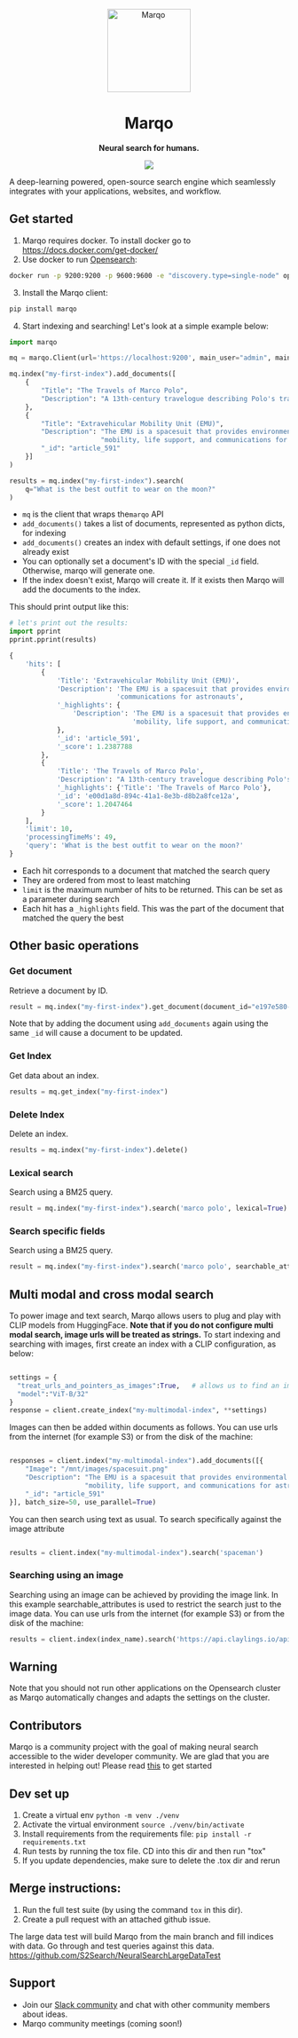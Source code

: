 <p align="center">
  <img src="assets/logo.svg" alt="Marqo" width="150" height="150" />
</p>

<h1 align="center">Marqo</h1>

<p align="center">
  <b>Neural search for humans.</b>
</p>

<p align="center">
  <a align="center" href="https://join.slack.com/t/marqo-community/shared_invite/zt-1d737l76e-u~b3Rvey2IN2nGM4wyr44w"><img src="https://img.shields.io/badge/Slack-blueviolet?logo=slack&amp;logoColor=white&style=flat-square"></a>
</p>

A deep-learning powered, open-source search engine which seamlessly integrates with your applications, websites, and workflow. 

<!-- end marqo-description -->

## Get started

1. Marqo requires docker. To install docker go to https://docs.docker.com/get-docker/
2. Use docker to run [Opensearch](https://opensearch.org/):
```bash
docker run -p 9200:9200 -p 9600:9600 -e "discovery.type=single-node" opensearchproject/opensearch:2.1.0
```
3. Install the Marqo client:
```bash
pip install marqo
```
4. Start indexing and searching! Let's look at a simple example below:

```python
import marqo

mq = marqo.Client(url='https://localhost:9200', main_user="admin", main_password="admin")

mq.index("my-first-index").add_documents([
    {
        "Title": "The Travels of Marco Polo",
        "Description": "A 13th-century travelogue describing Polo's travels"
    }, 
    {
        "Title": "Extravehicular Mobility Unit (EMU)",
        "Description": "The EMU is a spacesuit that provides environmental protection, "
                       "mobility, life support, and communications for astronauts",
        "_id": "article_591"
    }]
)

results = mq.index("my-first-index").search(
    q="What is the best outfit to wear on the moon?"
)

```

- `mq` is the client that wraps the`marqo` API
- `add_documents()` takes a list of documents, represented as python dicts, for indexing
- `add_documents()` creates an index with default settings, if one does not already exist
- You can optionally set a document's ID with the special `_id` field. Otherwise, marqo will generate one.
- If the index doesn't exist, Marqo will create it. If it exists then Marqo will add the documents to the index.

This should print output like this:


```python
# let's print out the results:
import pprint
pprint.pprint(results)

{
    'hits': [
        {   
            'Title': 'Extravehicular Mobility Unit (EMU)',
            'Description': 'The EMU is a spacesuit that provides environmental protection, mobility, life support, and' 
                           'communications for astronauts',
            '_highlights': {
                'Description': 'The EMU is a spacesuit that provides environmental protection, '
                               'mobility, life support, and communications for astronauts'
            },
            '_id': 'article_591',
            '_score': 1.2387788
        }, 
        {   
            'Title': 'The Travels of Marco Polo',
            'Description': "A 13th-century travelogue describing Polo's travels",
            '_highlights': {'Title': 'The Travels of Marco Polo'},
            '_id': 'e00d1a8d-894c-41a1-8e3b-d8b2a8fce12a',
            '_score': 1.2047464
        }
    ],
    'limit': 10,
    'processingTimeMs': 49,
    'query': 'What is the best outfit to wear on the moon?'
}
```

- Each hit corresponds to a document that matched the search query
- They are ordered from most to least matching
- `limit` is the maximum number of hits to be returned. This can be set as a parameter during search
- Each hit has a `_highlights` field. This was the part of the document that matched the query the best


## Other basic operations

### Get document
Retrieve a document by ID.

```python
result = mq.index("my-first-index").get_document(document_id="e197e580-0393-4f4e-90e9-8cdf4b17e339")
```

Note that by adding the document using ```add_documents``` again using the same ```_id``` will cause a document to be updated.

### Get Index
Get data about an index.

```python
results = mq.get_index("my-first-index")
```

### Delete Index
Delete an index.

```python
results = mq.index("my-first-index").delete()
```

### Lexical search
Search using a BM25 query.

```python
result = mq.index("my-first-index").search('marco polo', lexical=True)
```

### Search specific fields
Search using a BM25 query.

```python
result = mq.index("my-first-index").search('marco polo', searchable_attributes=['Title'])
```

## Multi modal and cross modal search

To power image and text search, Marqo allows users to plug and play with CLIP models from HuggingFace. **Note that if you do not configure multi modal search, image urls will be treated as strings.** To start indexing and searching with images, first create an index with a CLIP configuration, as below:

```python

settings = {
  "treat_urls_and_pointers_as_images":True,   # allows us to find an image file and index it 
  "model":"ViT-B/32"
}
response = client.create_index("my-multimodal-index", **settings)
```

Images can then be added within documents as follows. You can use urls from the internet (for example S3) or from the disk of the machine:

```python

responses = client.index("my-multimodal-index").add_documents([{
    "Image": "/mnt/images/spacesuit.png"
    "Description": "The EMU is a spacesuit that provides environmental protection, "
                   "mobility, life support, and communications for astronauts",
    "_id": "article_591"
}], batch_size=50, use_parallel=True)

```

You can then search using text as usual. To search specifically against the image attribute

```python

results = client.index("my-multimodal-index").search('spaceman')

```

### Searching using an image
Searching using an image can be achieved by providing the image link. In this example searchable_attributes is used to restrict the search just to the image data. You can use urls from the internet (for example S3) or from the disk of the machine:

```python
results = client.index(index_name).search('https://api.claylings.io/api/image/190', searchable_attributes=['Image'])
```

## Warning

Note that you should not run other applications on the Opensearch cluster as Marqo automatically changes and adapts the settings on the cluster.

## Contributors
Marqo is a community project with the goal of making neural search accessible to the wider developer community. We are glad that you are interested in helping out! Please read [this](./CONTRIBUTING.md) to get started

## Dev set up
1. Create a virtual env ```python -m venv ./venv```
2. Activate the virtual environment ```source ./venv/bin/activate```
3. Install requirements from the requirements file: ```pip install -r requirements.txt```
4. Run tests by running the tox file. CD into this dir and then run "tox"
5. If you update dependencies, make sure to delete the .tox dir and rerun

## Merge instructions:
1. Run the full test suite (by using the command `tox` in this dir).
2. Create a pull request with an attached github issue.

The large data test will 
build Marqo from the main branch and fill indices with data. Go through and test queries 
against this data. https://github.com/S2Search/NeuralSearchLargeDataTest

<!-- start support-pitch -->


## Support

- Join our [Slack community](https://join.slack.com/t/marqo-community/shared_invite/zt-1d737l76e-u~b3Rvey2IN2nGM4wyr44w) and chat with other community members about ideas.
- Marqo community meetings (coming soon!)

<!-- end support-pitch -->
